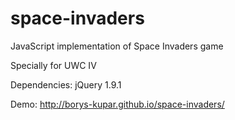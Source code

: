 space-invaders
==============

JavaScript implementation of Space Invaders game

Specially for UWC IV

Dependencies:
jQuery 1.9.1

Demo: http://borys-kupar.github.io/space-invaders/
